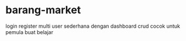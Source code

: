 # barang-market
login register multi user sederhana dengan dashboard crud cocok untuk pemula buat belajar
